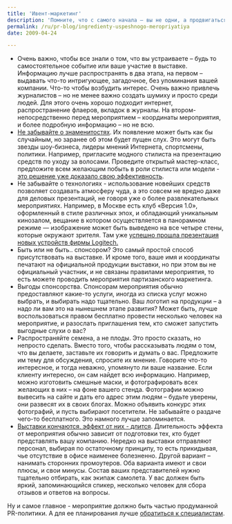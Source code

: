 ```yaml
---
title: 'Ивент-маркетинг'
description: 'Помните, что с самого начала – вы не одни, а продвигаться вместе – легче. Вы печете пирожки? Сделайте совместный стенд с теми, кто продает кофе, салфетки, или даже плетеные корзинки. Связь продуктов может быть любой, главное – правдоподобной.'
permalink: /ru/pr-blog/ingredienty-uspeshnogo-meropriyatiya
date: 2009-04-24

---
```


<ul>
<li>Очень важно, чтобы все знали о том, что вы устраиваете – будь то самостоятельное событие или ваше участие в выставке. Информацию лучше распространять в два этапа, на первом – выдавать что-то интригующее, загадочное, без упоминания вашей компании. Что-то чтобы возбудить интерес. Очень важно привлечь журналистов – но не менее важно создать шумиху и просто среди людей. Для этого очень хорошо подходит интернет, распространение флаеров, вкладок в журналы. На втором- непосредственно перед мероприятием – координаты  мероприятия, и более подробную информацию – но не всю. </li>
<li><a href="http://www.sayeconomy.com/techniques-for-event-marketing/">Не забывайте о знаменитостях</a>.  Их  появление может быть как бы случайным, но заранее об этом будет пущен слух. Это могут быть звезды шоу-бизнеса, лидеры мнений Интернета, спортсмены, политики. Например, пригласите модного стилиста на презентацию средств по уходу за волосами. Проведите открытый мастер-класс, предложите всем желающим побыть в роли стилиста или модели - <a href="/ru/case-studies/philips-shaving-08">это решение уже доказало свою эффективность</a>. </li>
<li>Не забывайте о технологиях - использование новейших средств позволяет создавать атмосферу чуда, а это совсем не вредно даже для деловых презентаций, не говоря уже о более развлекательных мероприятиях.  Например, в Москве есть клуб «Версия 1.0», оформленный в стиле различных эпох, и обладающий уникальным кинозалом, вещание в котором осуществляется в панорамном режиме — изображение может быть выведено на все четыре стены, которые окружают зрителя. Там уже <a href="/ru/case-studies/">успешно прошла презентация новых устройств фирмы Logitech.</a> </li>
<li>Быть или не быть.. спонсором? Это самый простой способ присутствовать на выставке. И кроме того, ваше имя и координаты печатают на официальной продукции выставки, но при этом вы не официальный участник, и не связаны правилами мероприятия, то есть можете проводить мероприятия партизанского маркетинга. </li>
<li>Выгоды спонсорства. Спонсорам мероприятия обычно предоставляют какие-то услуги, иногда из списка услуг можно выбрать, и выбирать надо тщательно. Ваш логотип на продукции – а надо ли вам это на нынешнем этапе развития? Может быть, лучше воспользоваться правом бесплатно провести несколько человек на мероприятие, и разослать приглашения тем, кто сможет запустить выгодные слухи о вас? </li>
<li>Распространяйте семена, а не плоды. Это просто сказать, но непросто сделать. Вместо того, чтобы рассказывать людям о том, что вы делаете, заставьте их говорить и думать о вас. Предложите им тему для обсуждения, спросите их мнение. Говорите что-то интересное, и тогда неважно, упомянуто ли ваше название. Если клиенту интересно, он сам найдет всю информацию. Например, можно изготовить смешные маски, и фотографировать всех желающих в них – на фоне вашего стенда. Фотографии можно вывесить на сайте и дать его адрес этим людям – будьте уверены, они развесят их в своих блогах. Можно объявить конкурс этих фотографий, и пусть выбирают посетители. Не забывайте о раздаче чего-то бесплатного. Это намного лучше запоминается.</li>
<li><a href="http://www.typepad.com/services/trackback/6a00d8341c4f1253ef00e5539de67a883">Выставки кончаются, эффект от них - длится</a>. Длительность эффекта от мероприятия обычно зависит от подготовки тех, кто будет представлять вашу компанию. Нередко на выставки отправляют персонал, выбирая по остаточному принципу, то есть прикидывая, чье  отсутствие в офисе наименее болезненно. Другой вариант – нанимать сторонних промоутеров. Оба варианта имеют и свои плюсы, и свои минусы. Состав ваших представителей нужно тщательно отбирать, как экипаж самолета. У вас должен быть яркий, запоминающийся спикер, несколько человек для сбора отзывов и ответов на вопросы. </li></ul>

Ну и самое главное - мероприятие должно быть частью продуманной PR-политики. А для ее планирования лучше <a href="/ru/services/public-relations">обратиться к специалистам</a>.

